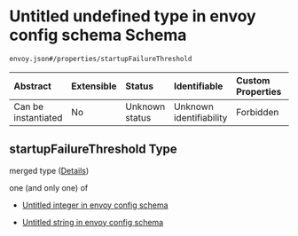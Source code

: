 # Untitled undefined type in envoy config schema Schema

```txt
envoy.json#/properties/startupFailureThreshold
```



| Abstract            | Extensible | Status         | Identifiable            | Custom Properties | Additional Properties | Access Restrictions | Defined In                                               |
| :------------------ | :--------- | :------------- | :---------------------- | :---------------- | :-------------------- | :------------------ | :------------------------------------------------------- |
| Can be instantiated | No         | Unknown status | Unknown identifiability | Forbidden         | Allowed               | none                | [envoy.json\*](../out/envoy.json "open original schema") |

## startupFailureThreshold Type

merged type ([Details](envoy-properties-startupfailurethreshold.md))

one (and only one) of

* [Untitled integer in envoy config schema](envoy-properties-startupfailurethreshold-oneof-0.md "check type definition")

* [Untitled string in envoy config schema](envoy-properties-startupfailurethreshold-oneof-1.md "check type definition")
